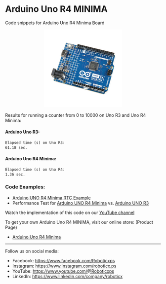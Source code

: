 # Arduino Uno R4 MINIMA
Code snippets for Arduino Uno R4 Minima Board

<p align="center">
<picture>
  <img alt="Arduino UNO R4 MINIMA" src="arduino_uno_r4_minima-1.jpg" width="50%" hight="50%">
</picture>
</p>

Results for running a counter from 0 to 10000 on Uno R3 and Uno R4 Minima:

#### Arduino Uno R3:
```
Elapsed time (s) on Uno R3: 
61.18 sec.
```

#### Arduino Uno R4 Minima:
```
Elapsed time (s) on Uno R4: 
1.36 sec.
```

### Code Examples:
- [Arduino UNO R4 Minima RTC Example](uno_r4_rtc.ino)
- Performance Test for [Arduino UNO R4 Minima](uno_r4_performance_test.ino) vs. [Arduino UNO R3](uno_r3_performance_test.ino)

Watch the implementation of this code on our [YouTube channel](https://www.youtube.com/@Roboticxps)

To get your own Arduino Uno R4 MINIMA, visit our online store: (Product Page)

* [Arduino Uno R4 Minima](https://roboticx.ps/product/arduino-uno-r4-minima/)

----

Follow us on social media:

* Facebook: https://www.facebook.com/Roboticxps
* Instagram: https://www.instagram.com/roboticx.ps
* YouTube: https://www.youtube.com/@Roboticxps
* LinkedIn: https://www.linkedin.com/company/roboticx
